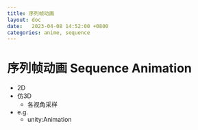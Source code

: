 ```yaml
---
title: 序列帧动画
layout: doc
date:   2023-04-08 14:52:00 +0800
categories: anime, sequence
---
```


# 序列帧动画 Sequence Animation
- 2D
- 仿3D
	- 各视角采样
- e.g.
	- unity:Animation
